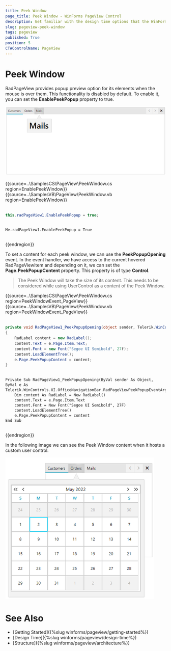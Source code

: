 ```yaml
---
title: Peek Window
page_title: Peek Window - WinForms PageView Control
description: Get familiar with the design time options that the WinForms PageView offers.   
slug: pageview-peek-window
tags: pageview
published: True
position: 5
CTAControlName: PageView
---
```


# Peek Window 

RadPageView provides popup preview option for its elements when the mouse is over them. This functionality is disabled by default. To enable it, you can set the __EnablePeekPopup__ property to true.

![WinForms RadPageView winforms/pageview-peek-window 001](images/pageview-peek-window001.png) 

{{source=..\SamplesCS\PageView\PeekWindow.cs region=EnablePeekWindow}} 
{{source=..\SamplesVB\PageView\PeekWindow.vb region=EnablePeekWindow}} 

````C#

this.radPageView1.EnablePeekPopup = true;

````
````VB.NET

Me.radPageView1.EnablePeekPopup = True


````

{{endregion}}

To set a content for each peek window, we can use the __PeekPopupOpening__ event. In the event handler, we have access to the current hovered RadPageViewItem and depending on it, we can set the __Page.PeekPopupContent__ property. This property is of type __Control__. 

>The Peek Window will take the size of its content. This needs to be considered while using UserControl as a content of the Peek Window.

{{source=..\SamplesCS\PageView\PeekWindow.cs region=PeekWindowEvent_PageView}} 
{{source=..\SamplesVB\PageView\PeekWindow.vb region=PeekWindowEvent_PageView}} 

````C#

private void RadPageView1_PeekPopupOpening(object sender, Telerik.WinControls.UI.OfficeNavigationBar.RadPageViewPeekPopupEventArgs e)
{
	RadLabel content = new RadLabel();
	content.Text = e.Page.Item.Text;
	content.Font = new Font("Segoe UI Semibold", 27f);
	content.LoadElementTree();
	e.Page.PeekPopupContent = content;
}

````
````VB.NET

Private Sub RadPageView1_PeekPopupOpening(ByVal sender As Object, ByVal e As Telerik.WinControls.UI.OfficeNavigationBar.RadPageViewPeekPopupEventArgs)
    Dim content As RadLabel = New RadLabel()
    content.Text = e.Page.Item.Text
    content.Font = New Font("Segoe UI Semibold", 27F)
    content.LoadElementTree()
    e.Page.PeekPopupContent = content
End Sub


````

{{endregion}}

In the following image we can see the Peek Window content when it hosts a custom user control.

![WinForms RadPageView winforms/pageview-peek-window 001](images/pageview-peek-window002.png) 

# See Also

* [Getting Started]({%slug winforms/pageview/getting-started%})
* [Design Time]({%slug winforms/pageview/design-time%})
* [Structure]({%slug winforms/pageview/architecture%})
 
        
